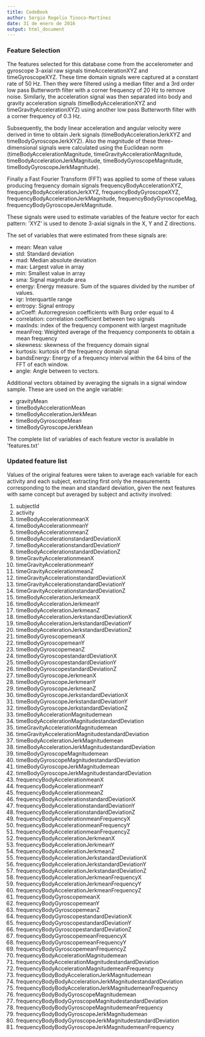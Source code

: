 ```yaml
---
title: CodeBook
author: Sergio Rogelio Tinoco-Martínez
date: 31 de enero de 2016
output: html_document
---
```


### Feature Selection

The features selected for this database come from the accelerometer and gyroscope 3-axial raw signals timeAccelerationXYZ and timeGyroscopeXYZ. These time domain signals were captured at a constant rate of 50 Hz. Then they were filtered using a median filter and a 3rd order low pass Butterworth filter with a corner frequency of 20 Hz to remove noise. Similarly, the acceleration signal was then separated into body and gravity acceleration signals (timeBodyAccelerationXYZ and timeGravityAccelerationXYZ) using another low pass Butterworth filter with a corner frequency of 0.3 Hz. 

Subsequently, the body linear acceleration and angular velocity were derived in time to obtain Jerk signals (timeBodyAccelerationJerkXYZ and timeBodyGyroscopeJerkXYZ). Also the magnitude of these three-dimensional signals were calculated using the Euclidean norm (timeBodyAccelerationMagnitude, timeGravityAccelerationMagnitude, timeBodyAccelerationJerkMagnitude, timeBodyGyroscopeMagnitude, timeBodyGyroscopeJerkMagnitude).

Finally a Fast Fourier Transform (FFT) was applied to some of these values producing frequency domain signals frequencyBodyAccelerationXYZ, frequencyBodyAccelerationJerkXYZ, frequencyBodyGyroscopeXYZ, frequencyBodyAccelerationJerkMagnitude, frequencyBodyGyroscopeMag, frequencyBodyGyroscopeJerkMagnitude.

These signals were used to estimate variables of the feature vector for each pattern: 'XYZ' is used to denote 3-axial signals in the X, Y and Z directions.

The set of variables that were estimated from these signals are: 

* mean: Mean value
* std: Standard deviation
* mad: Median absolute deviation 
* max: Largest value in array
* min: Smallest value in array
* sma: Signal magnitude area
* energy: Energy measure. Sum of the squares divided by the number of values. 
* iqr: Interquartile range 
* entropy: Signal entropy
* arCoeff: Autorregresion coefficients with Burg order equal to 4
* correlation: correlation coefficient between two signals
* maxInds: index of the frequency component with largest magnitude
* meanFreq: Weighted average of the frequency components to obtain a mean frequency
* skewness: skewness of the frequency domain signal 
* kurtosis: kurtosis of the frequency domain signal 
* bandsEnergy: Energy of a frequency interval within the 64 bins of the FFT of each window.
* angle: Angle between to vectors.

Additional vectors obtained by averaging the signals in a signal window sample. These are used on the angle variable:

* gravityMean
* timeBodyAccelerationMean
* timeBodyAccelerationJerkMean
* timeBodyGyroscopeMean
* timeBodyGyroscopeJerkMean

The complete list of variables of each feature vector is available in 'features.txt'

### Updated feature list

Values of the original features were taken to average each variable for each activity and each subject, extracting first only the measurements corresponding to the mean and standard deviation, given the next features with same concept but averaged by subject and activity involved:

1. subjectId
2. activity
3. timeBodyAccelerationmeanX
4. timeBodyAccelerationmeanY
5. timeBodyAccelerationmeanZ
6. timeBodyAccelerationstandardDeviationX
7. timeBodyAccelerationstandardDeviationY
8. timeBodyAccelerationstandardDeviationZ
9. timeGravityAccelerationmeanX
10. timeGravityAccelerationmeanY
11. timeGravityAccelerationmeanZ
12. timeGravityAccelerationstandardDeviationX
13. timeGravityAccelerationstandardDeviationY
14. timeGravityAccelerationstandardDeviationZ
15. timeBodyAccelerationJerkmeanX
16. timeBodyAccelerationJerkmeanY
17. timeBodyAccelerationJerkmeanZ
18. timeBodyAccelerationJerkstandardDeviationX
19. timeBodyAccelerationJerkstandardDeviationY
20. timeBodyAccelerationJerkstandardDeviationZ
21. timeBodyGyroscopemeanX
22. timeBodyGyroscopemeanY
23. timeBodyGyroscopemeanZ
24. timeBodyGyroscopestandardDeviationX
25. timeBodyGyroscopestandardDeviationY
26. timeBodyGyroscopestandardDeviationZ
27. timeBodyGyroscopeJerkmeanX
28. timeBodyGyroscopeJerkmeanY
29. timeBodyGyroscopeJerkmeanZ
30. timeBodyGyroscopeJerkstandardDeviationX
31. timeBodyGyroscopeJerkstandardDeviationY
32. timeBodyGyroscopeJerkstandardDeviationZ
33. timeBodyAccelerationMagnitudemean
34. timeBodyAccelerationMagnitudestandardDeviation
35. timeGravityAccelerationMagnitudemean
36. timeGravityAccelerationMagnitudestandardDeviation
37. timeBodyAccelerationJerkMagnitudemean
38. timeBodyAccelerationJerkMagnitudestandardDeviation
39. timeBodyGyroscopeMagnitudemean
40. timeBodyGyroscopeMagnitudestandardDeviation
41. timeBodyGyroscopeJerkMagnitudemean
42. timeBodyGyroscopeJerkMagnitudestandardDeviation
43. frequencyBodyAccelerationmeanX
44. frequencyBodyAccelerationmeanY
45. frequencyBodyAccelerationmeanZ
46. frequencyBodyAccelerationstandardDeviationX
47. frequencyBodyAccelerationstandardDeviationY
48. frequencyBodyAccelerationstandardDeviationZ
49. frequencyBodyAccelerationmeanFrequencyX
50. frequencyBodyAccelerationmeanFrequencyY
51. frequencyBodyAccelerationmeanFrequencyZ
52. frequencyBodyAccelerationJerkmeanX
53. frequencyBodyAccelerationJerkmeanY
54. frequencyBodyAccelerationJerkmeanZ
55. frequencyBodyAccelerationJerkstandardDeviationX
56. frequencyBodyAccelerationJerkstandardDeviationY
57. frequencyBodyAccelerationJerkstandardDeviationZ
58. frequencyBodyAccelerationJerkmeanFrequencyX
59. frequencyBodyAccelerationJerkmeanFrequencyY
60. frequencyBodyAccelerationJerkmeanFrequencyZ
61. frequencyBodyGyroscopemeanX
62. frequencyBodyGyroscopemeanY
63. frequencyBodyGyroscopemeanZ
64. frequencyBodyGyroscopestandardDeviationX
65. frequencyBodyGyroscopestandardDeviationY
66. frequencyBodyGyroscopestandardDeviationZ
67. frequencyBodyGyroscopemeanFrequencyX
68. frequencyBodyGyroscopemeanFrequencyY
69. frequencyBodyGyroscopemeanFrequencyZ
70. frequencyBodyAccelerationMagnitudemean
71. frequencyBodyAccelerationMagnitudestandardDeviation
72. frequencyBodyAccelerationMagnitudemeanFrequency
73. frequencyBodyBodyAccelerationJerkMagnitudemean
74. frequencyBodyBodyAccelerationJerkMagnitudestandardDeviation
75. frequencyBodyBodyAccelerationJerkMagnitudemeanFrequency
76. frequencyBodyBodyGyroscopeMagnitudemean
77. frequencyBodyBodyGyroscopeMagnitudestandardDeviation
78. frequencyBodyBodyGyroscopeMagnitudemeanFrequency
79. frequencyBodyBodyGyroscopeJerkMagnitudemean
80. frequencyBodyBodyGyroscopeJerkMagnitudestandardDeviation
81. frequencyBodyBodyGyroscopeJerkMagnitudemeanFrequency